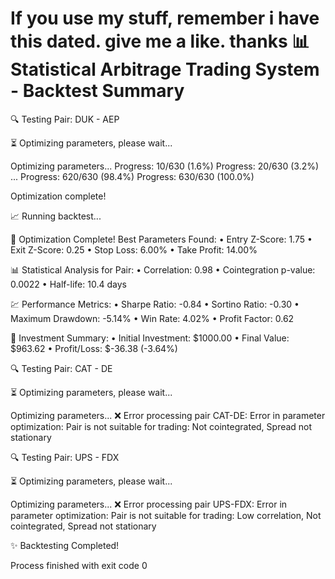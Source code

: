 If you use my stuff, remember i have this dated. give me a like. thanks
📊 Statistical Arbitrage Trading System - Backtest Summary
============================================================

🔍 Testing Pair: DUK - AEP

⏳ Optimizing parameters, please wait...

Optimizing parameters...
Progress: 10/630 (1.6%)
Progress: 20/630 (3.2%)
...
Progress: 620/630 (98.4%)
Progress: 630/630 (100.0%)

Optimization complete!

📈 Running backtest...

🎯 Optimization Complete! Best Parameters Found:
  • Entry Z-Score: 1.75
  • Exit Z-Score: 0.25
  • Stop Loss: 6.00%
  • Take Profit: 14.00%

📊 Statistical Analysis for Pair:
  • Correlation: 0.98
  • Cointegration p-value: 0.0022
  • Half-life: 10.4 days

💹 Performance Metrics:
  • Sharpe Ratio: -0.84
  • Sortino Ratio: -0.30
  • Maximum Drawdown: -5.14%
  • Win Rate: 4.02%
  • Profit Factor: 0.62

💸 Investment Summary:
  • Initial Investment: $1000.00
  • Final Value: $963.62
  • Profit/Loss: $-36.38 (-3.64%)

🔍 Testing Pair: CAT - DE

⏳ Optimizing parameters, please wait...

Optimizing parameters...
❌ Error processing pair CAT-DE: Error in parameter optimization: Pair is not suitable for trading: Not cointegrated, Spread not stationary

🔍 Testing Pair: UPS - FDX

⏳ Optimizing parameters, please wait...

Optimizing parameters...
❌ Error processing pair UPS-FDX: Error in parameter optimization: Pair is not suitable for trading: Low correlation, Not cointegrated, Spread not stationary

✨ Backtesting Completed!

Process finished with exit code 0
